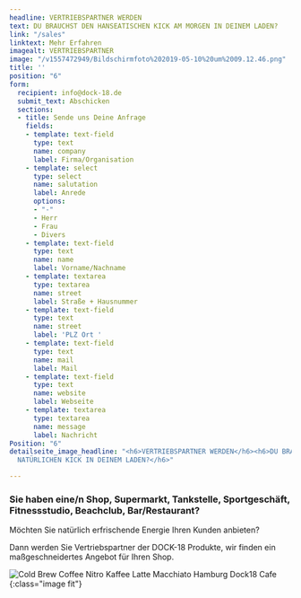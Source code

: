 ```yaml
---
headline: VERTRIEBSPARTNER WERDEN
text: DU BRAUCHST DEN HANSEATISCHEN KICK AM MORGEN IN DEINEM LADEN?
link: "/sales"
linktext: Mehr Erfahren
imagealt: VERTRIEBSPARTNER
image: "/v1557472949/Bildschirmfoto%202019-05-10%20um%2009.12.46.png"
title: ''
position: "6"
form:
  recipient: info@dock-18.de
  submit_text: Abschicken
  sections:
  - title: Sende uns Deine Anfrage
    fields:
    - template: text-field
      type: text
      name: company
      label: Firma/Organisation
    - template: select
      type: select
      name: salutation
      label: Anrede
      options:
      - "-"
      - Herr
      - Frau
      - Divers
    - template: text-field
      type: text
      name: name
      label: Vorname/Nachname
    - template: textarea
      type: textarea
      name: street
      label: Straße + Hausnummer
    - template: text-field
      type: text
      name: street
      label: 'PLZ Ort '
    - template: text-field
      type: text
      name: mail
      label: Mail
    - template: text-field
      type: text
      name: website
      label: Webseite
    - template: textarea
      type: textarea
      name: message
      label: Nachricht
Position: "6"
detailseite_image_headline: "<h6>VERTRIEBSPARTNER WERDEN</h6><h6>DU BRAUCHST DEN HANSEATISCH
  NATÜRLICHEN KICK IN DEINEM LADEN?</h6>"

---
```

### Sie haben eine/n Shop, Supermarkt, Tankstelle, Sportgeschäft, Fitnessstudio, Beachclub, Bar/Restaurant?

Möchten Sie natürlich erfrischende Energie Ihren Kunden anbieten?

Dann werden Sie Vertriebspartner der DOCK-18 Produkte, wir finden ein maßgeschneidertes Angebot für Ihren Shop.

![Cold Brew Coffee Nitro Kaffee Latte Macchiato Hamburg Dock18 Cafe ](https://res.cloudinary.com/dock18/image/upload/v1557472949/Bildschirmfoto%202019-05-10%20um%2009.12.46.png){:class="image fit"}